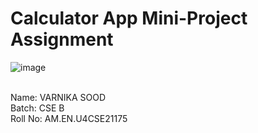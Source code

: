 # Calculator App Mini-Project Assignment

![image](https://github.com/user-attachments/assets/9d581607-cb40-4af8-87f4-d30deaabf840)

<br>
Name: VARNIKA SOOD <br>
Batch: CSE B <br>
Roll No: AM.EN.U4CSE21175
